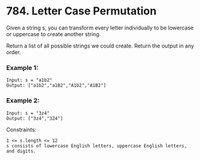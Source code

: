 # 784. Letter Case Permutation


Given a string s, you can transform every letter individually to be lowercase or uppercase to create another string.

Return a list of all possible strings we could create. Return the output in any order.

 

### Example 1:
```
Input: s = "a1b2"
Output: ["a1b2","a1B2","A1b2","A1B2"]
```

### Example 2:
```
Input: s = "3z4"
Output: ["3z4","3Z4"]
 ```

Constraints:
```
1 <= s.length <= 12
s consists of lowercase English letters, uppercase English letters, and digits.
```